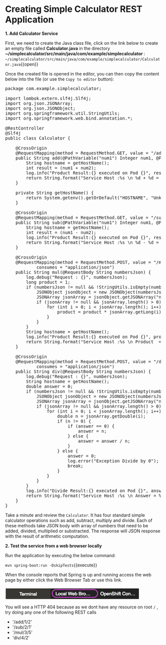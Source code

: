 # Creating Simple Calculator REST Application

**1. Add Calculator Service**

First, we need to create the Java class file, click on the link below to create an empty file called **Calculator.java** in the directory **~/simplecalculator/src/main/java/com/example/simplecalculator** : ``~/simplecalculator/src/main/java/com/example/simplecalculator/Calculator.java``{{open}}

Once the created file is opened in the editor, you can then copy the content below into the file (or use the `Copy to editor` button):

<pre class="file" data-filename="~/simplecalculator/src/main/java/com/example/simplecalculator/Calculator.java" data-target="replace">
package com.example.simplecalculator;

import lombok.extern.slf4j.Slf4j;
import org.json.JSONArray;
import org.json.JSONObject;
import org.springframework.util.StringUtils;
import org.springframework.web.bind.annotation.*;

@RestController
@Slf4j
public class Calculator {

    @CrossOrigin
    @RequestMapping(method = RequestMethod.GET, value = "/add/{num1}/{num2}", produces = "text/plain")
    public String add(@PathVariable("num1") Integer num1, @PathVariable("num2") Integer num2) {
        String hostname = getHostName();
        int result = (num1 + num2);
        log.info("Product Result:{} executed on Pod {}", result, hostname);
        return String.format("Service Host :%s \n %d + %d = %d", hostname, num1, num2, result);
    }

    private String getHostName() {
        return System.getenv().getOrDefault("HOSTNAME", "Unknown");
    }

    @CrossOrigin
    @RequestMapping(method = RequestMethod.GET, value = "/sub/{num1}/{num2}", produces = "text/plain")
    public String sub(@PathVariable("num1") Integer num1, @PathVariable("num2") Integer num2) {
        String hostname = getHostName();
        int result = (num1 - num2);
        log.info("Product Result:{} executed on Pod {}", result, hostname);
        return String.format("Service Host :%s \n %d - %d = %d", hostname, num1, num2, result);
    }

    @CrossOrigin
    @RequestMapping(method = RequestMethod.POST, value = "/mul", produces = "text/plain",
            consumes = "application/json")
    public String mul(@RequestBody String numbersJson) {
        log.debug("Request : {}", numbersJson);
        long product = 1;
        if (numbersJson != null && !StringUtils.isEmpty(numbersJson)) {
            JSONObject jsonObject = new JSONObject(numbersJson);
            JSONArray jsonArray = jsonObject.getJSONArray("numbers");
            if (jsonArray != null && jsonArray.length() > 0) {
                for (int i = 0; i < jsonArray.length(); i++) {
                    product = product * jsonArray.getLong(i);
                }
            }
        }
        String hostname = getHostName();
        log.info("Product Result:{} executed on Pod {}", product, hostname);
        return String.format("Service Host :%s \n Product  = %d", hostname, product);
    }

    @CrossOrigin
    @RequestMapping(method = RequestMethod.POST, value = "/div", produces = "text/plain",
            consumes = "application/json")
    public String div(@RequestBody String numbersJson) {
        log.debug("Request : {}", numbersJson);
        String hostname = getHostName();
        double answer = 0;
        if (numbersJson != null && !StringUtils.isEmpty(numbersJson)) {
            JSONObject jsonObject = new JSONObject(numbersJson);
            JSONArray jsonArray = jsonObject.getJSONArray("numbers");
            if (jsonArray != null && jsonArray.length() > 0) {
                for (int i = 0; i < jsonArray.length(); i++) {
                    double n = jsonArray.getDouble(i);
                    if (n != 0) {
                        if (answer == 0) {
                            answer = n;
                        } else {
                            answer = answer / n;
                        }
                    } else {
                        answer = 0;
                        log.error("Exception Divide by 0");
                        break;
                    }
                }
            }
        }
        log.info("Divide Result:{} executed on Pod {}", answer, hostname);
        return String.format("Service Host :%s \n Answer = %f", hostname, answer);
    }
}
</pre>

Take a minute and review the `Calculator`. It has four standard simple calculator operations such as add, subtract, multiply and divide.  Each of these methods take JSON body with array of numbers that need to be added, divided, multiplied or substracted.  The response will JSON response with the result of arithmetic computation.

**2. Test the service from a web browser locally**

Run the application by executing the below command:

``mvn spring-boot:run -DskipTests``{{execute}}

When the console reports that Spring is up and running access the web page by either click the Web Browser Tab or use this link.

![Local Web Browser Tab](../assets/web-browser-tab.png)

You will see a HTTP 404 because as we dont have any resource on root `/` , try doing any one of the following REST calls

* '/add/1/2'
* '/sub/2/1'
* '/mul/3/5'
* 'div/4/2'